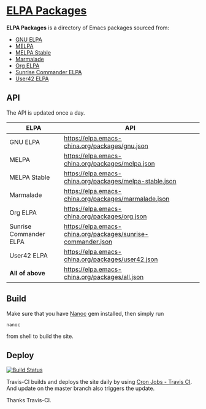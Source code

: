 # [ELPA Packages](https://elpa.emacs-china.org/packages/)

**ELPA Packages** is a directory of Emacs packages sourced from:

- [GNU ELPA](https://elpa.gnu.org/)
- [MELPA](https://melpa.org/)
- [MELPA Stable](https://stable.melpa.org/)
- [Marmalade](https://stable.melpa.org/)
- [Org ELPA](http://orgmode.org/elpa.html)
- [Sunrise Commander ELPA](http://joseito.republika.pl/sunrise-commander/)
- [User42 ELPA](http://user42.tuxfamily.org/elpa/index.html)

## API

The API is updated once a day.

| ELPA                   | API                                                          |
| ---------------------- | ------------------------------------------------------------ |
| GNU ELPA               | https://elpa.emacs-china.org/packages/gnu.json               |
| MELPA                  | https://elpa.emacs-china.org/packages/melpa.json             |
| MELPA Stable           | https://elpa.emacs-china.org/packages/melpa-stable.json      |
| Marmalade              | https://elpa.emacs-china.org/packages/marmalade.json         |
| Org ELPA               | https://elpa.emacs-china.org/packages/org.json               |
| Sunrise Commander ELPA | https://elpa.emacs-china.org/packages/sunrise-commander.json |
| User42 ELPA            | https://elpa.emacs-china.org/packages/user42.json            |
| **All of above**       | https://elpa.emacs-china.org/packages/all.json               |

## Build

Make sure that you have [Nanoc](http://nanoc.ws/) gem installed, then simply run

    nanoc

from shell to build the site.

## Deploy

[![Build Status](https://travis-ci.org/emacs-china/packages.svg?branch=master)](https://travis-ci.org/emacs-china/packages)

Travis-CI builds and deploys the site daily by
using [Cron Jobs - Travis CI](https://docs.travis-ci.com/user/cron-jobs/). And
update on the master branch also triggers the update.

Thanks Travis-CI.
